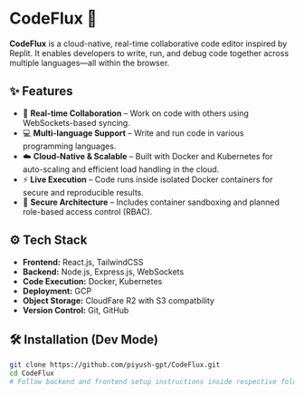 # CodeFlux 🚀

**CodeFlux** is a cloud-native, real-time collaborative code editor inspired by Replit. It enables developers to write, run, and debug code together across multiple languages—all within the browser.

## ✨ Features

- 🔄 **Real-time Collaboration** – Work on code with others using WebSockets-based syncing.
- 💻 **Multi-language Support** – Write and run code in various programming languages.
- ☁️ **Cloud-Native & Scalable** – Built with Docker and Kubernetes for auto-scaling and efficient load handling in the cloud.
- ⚡ **Live Execution** – Code runs inside isolated Docker containers for secure and reproducible results.
- 🔐 **Secure Architecture** – Includes container sandboxing and planned role-based access control (RBAC).

## ⚙️ Tech Stack

- **Frontend:** React.js, TailwindCSS
- **Backend:** Node.js, Express.js, WebSockets
- **Code Execution:** Docker, Kubernetes
- **Deployment:** GCP
- **Object Storage:** CloudFare R2 with S3 compatbility
- **Version Control:** Git, GitHub

## 🛠️ Installation (Dev Mode)

```bash
git clone https://github.com/piyush-gpt/CodeFlux.git
cd CodeFlux
# Follow backend and frontend setup instructions inside respective folders
